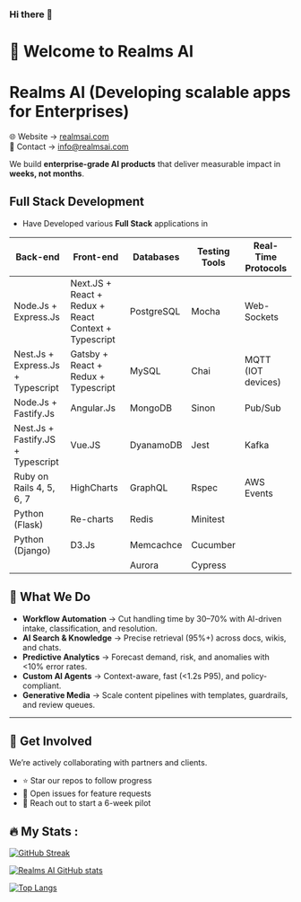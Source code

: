 ### Hi there 👋
# 👋 Welcome to Realms AI
# Realms AI (Developing scalable apps for Enterprises)

🌐 Website → [realmsai.com](https://realmsai.com)  
📩 Contact → info@realmsai.com  

We build **enterprise-grade AI products** that deliver measurable impact in **weeks, not months**.  

## Full Stack Development

- Have Developed various **Full Stack** applications in

| Back-end | Front-end | Databases | Testing Tools | Real-Time Protocols |
| ------------ | ------------ | ------------ | ------------- | ----- |
| Node.Js + Express.Js | Next.JS + React + Redux + React Context + Typescript | PostgreSQL | Mocha | Web-Sockets
| Nest.Js + Express.Js + Typescript | Gatsby + React + Redux + Typescript | MySQL | Chai | MQTT (IOT devices)
| Node.Js + Fastify.Js | Angular.Js | MongoDB | Sinon | Pub/Sub
| Nest.Js + Fastify.JS + Typescript | Vue.JS | DyanamoDB | Jest | Kafka
| Ruby on Rails 4, 5, 6, 7 | HighCharts | GraphQL | Rspec | AWS Events
| Python (Flask)  | Re-charts | Redis | Minitest |
| Python (Django) | D3.Js | Memcachce | Cucumber |
||  | Aurora | Cypress |


## 🚀 What We Do
- **Workflow Automation** → Cut handling time by 30–70% with AI-driven intake, classification, and resolution.  
- **AI Search & Knowledge** → Precise retrieval (95%+) across docs, wikis, and chats.  
- **Predictive Analytics** → Forecast demand, risk, and anomalies with <10% error rates.  
- **Custom AI Agents** → Context-aware, fast (<1.2s P95), and policy-compliant.  
- **Generative Media** → Scale content pipelines with templates, guardrails, and review queues.  

---

## 🤝 Get Involved
We’re actively collaborating with partners and clients.  
- ⭐ Star our repos to follow progress  
- 🐛 Open issues for feature requests  
- 📩 Reach out to start a 6-week pilot  

  
## :fire: My Stats :
[![GitHub Streak](http://github-readme-streak-stats.herokuapp.com?user=realms-ai&theme=dark&background=000000)](https://git.io/streak-stats)

[![Realms AI GitHub stats](https://github-readme-stats-sigma-five.vercel.app/api?username=realms-ai&layout=compact&theme=vision-friendly-dark&show_icons=true)](https://github.com/realms-ai/github-readme-stats)


[![Top Langs](https://github-readme-stats-sigma-five.vercel.app/api/top-langs/?username=realms-ai&layout=compact&theme=vision-friendly-dark)](https://github.com/realms-ai/github-readme-stats)


<!--
- 👯 I’m looking to collaborate on ...
- 🤔 I’m looking for help with ...
- 💬 Ask me about ...
- 📫 How to reach me: ...
- 😄 Pronouns: ...
- ⚡ Fun fact: ...
- <img src="https://github.githubassets.com/images/icons/emoji/unicode/1f4c4.png" alt='page_facing_up' width="1.5%"/>
- ![page_facing_up](https://github.githubassets.com/images/icons/emoji/unicode/1f4c4.png) Know about my experiences in my LinkedIn profile
-->
